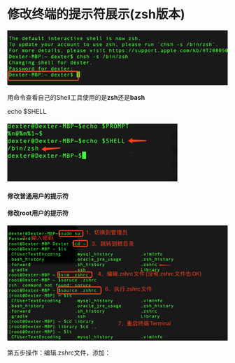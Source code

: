 # **修改终端的提示符展示\(zsh版本\)**

![](/assets/macbook-终端修改提示符-1.png)

用命令查看自己的Shell工具使用的是**zsh**还是**bash**

echo $SHELL

#### ![](/assets/MacBook-终端-2.png)

#### 修改普通用户的提示符

#### 修改root用户的提示符

![](/assets/MacBook-终端-3.png)

第五步操作：编辑.zshrc文件，添加：



















